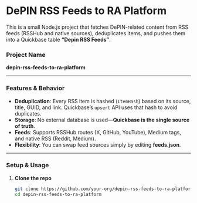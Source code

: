 # DePIN RSS Feeds to RA Platform

This is a small Node.js project that fetches DePIN-related content from RSS feeds (RSSHub and native sources), deduplicates items, and pushes them into a Quickbase table **“Depin RSS Feeds”**.

### Project Name

**depin-rss-feeds-to-ra-platform**

---

### Features & Behavior

- **Deduplication**: Every RSS item is hashed (`ItemHash`) based on its source, title, GUID, and link. Quickbase’s `upsert` API uses that hash to avoid duplicates.
- **Storage**: No external database is used—**Quickbase is the single source of truth**.
- **Feeds**: Supports RSSHub routes (X, GitHub, YouTube), Medium tags, and native RSS (Reddit, Medium).
- **Flexibility**: You can swap feed sources simply by editing **feeds.json**.

---

### Setup & Usage

1. **Clone the repo**
   ```bash
   git clone https://github.com/your-org/depin-rss-feeds-to-ra-platform.git
   cd depin-rss-feeds-to-ra-platform
   ```
